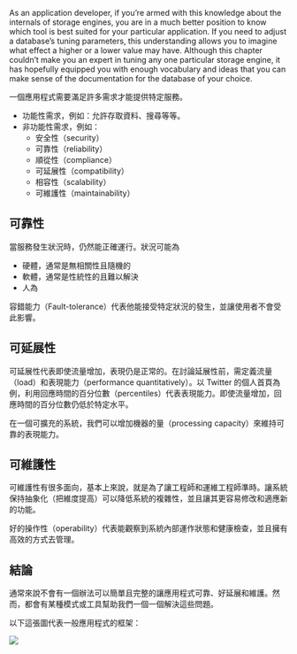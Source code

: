 As an application developer, if you’re armed with this knowledge about the internals of storage engines, you are in a much better position to know which tool is best suited for your particular application. If you need to adjust a database’s tuning parameters, this understanding allows you to imagine what effect a higher or a lower value may have.
Although this chapter couldn’t make you an expert in tuning any one particular storage engine, it has hopefully equipped you with enough vocabulary and ideas that you can make sense of the documentation for the database of your choice.

一個應用程式需要滿足許多需求才能提供特定服務。

- 功能性需求，例如：允許存取資料、搜尋等等。
- 非功能性需求，例如：
  - 安全性（security）
  - 可靠性（reliability）
  - 順從性（compliance）
  - 可延展性（compatibility）
  - 相容性（scalability）
  - 可維護性（maintainability）

## 可靠性

當服務發生狀況時，仍然能正確運行。狀況可能為

- 硬體，通常是無相關性且隨機的
- 軟體，通常是性統性的且難以解決
- 人為

容錯能力（Fault-tolerance）代表他能接受特定狀況的發生，並讓使用者不會受此影響。

## 可延展性

可延展性代表即使流量增加，表現仍是正常的。在討論延展性前，需定義流量（load）和表現能力（performance quantitatively）。以 Twitter 的個人首頁為例，利用回應時間的百分位數（percentiles）代表表現能力。即使流量增加，回應時間的百分位數仍低於特定水平。

在一個可擴充的系統，我們可以增加機器的量（processing capacity）來維持可靠的表現能力。

## 可維護性

可維護性有很多面向，基本上來說，就是為了讓工程師和運維工程師準時。讓系統保持抽象化（把維度提高）可以降低系統的複雜性，並且讓其更容易修改和適應新的功能。

好的操作性（operability）代表能觀察到系統內部運作狀態和健康檢查，並且擁有高效的方式去管理。

## 結論

通常來說不會有一個辦法可以簡單且完整的讓應用程式可靠、好延展和維護。然而，都會有某種模式或工具幫助我們一個一個解決這些問題。

以下這張圖代表一般應用程式的框架：

![](https://i.imgur.com/4uYcSaB.png)
